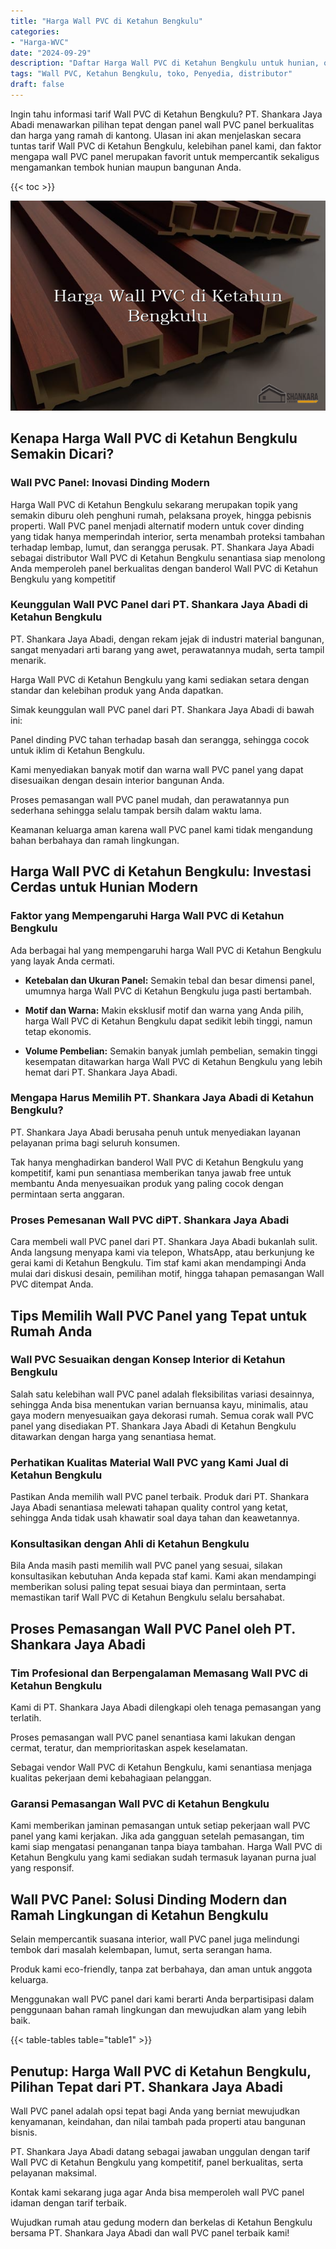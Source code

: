 ```yaml
---
title: "Harga Wall PVC di Ketahun Bengkulu"
categories: 
- "Harga-WVC"
date: "2024-09-29"
description: "Daftar Harga Wall PVC di Ketahun Bengkulu untuk hunian, office, dan toko. Panel berkualitas, pilihan motif, pilihan warna modern, dengan layanan penempatan oleh tenaga ahli profesional serta kepastian resmi!|Layanan penjualan Wall PVC di Ketahun Bengkulu bagi keperluan rumah, perkantoran, atau ritel, beserta material terbaik dan penempatan oleh tim ahli dan jaminan resmi.|Pilihan Wall PVC di Ketahun Bengkulu yang terbukti bagi tempat tinggal, kantor, dan gerai, bersama panel terbaik dan pemasangan dikerjakan oleh tenaga ahli ahli serta jaminan resmi.|Penyediaan Wall PVC di Ketahun Bengkulu bagi rumah, perkantoran, dan gerai, dengan panel berkualitas dan instalasi ditangani oleh tenaga ahli ahli, lengkap beserta kepastian resmi.}"
tags: "Wall PVC, Ketahun Bengkulu, toko, Penyedia, distributor"
draft: false
---
```


Ingin tahu informasi tarif Wall PVC di Ketahun Bengkulu? PT. Shankara Jaya Abadi menawarkan pilihan tepat dengan panel wall PVC panel berkualitas dan harga yang ramah di kantong. Ulasan ini akan menjelaskan secara tuntas tarif Wall PVC di Ketahun Bengkulu, kelebihan panel kami, dan faktor mengapa wall PVC panel merupakan favorit untuk mempercantik sekaligus mengamankan tembok hunian maupun bangunan Anda.

{{< toc >}}

![Harga Wall PVC di Ketahun Bengkulu](/images/Harga-WVC/Harga-Wall-PVC-di-Ketahun-Bengkulu.png)


## Kenapa Harga Wall PVC di Ketahun Bengkulu Semakin Dicari?

### Wall PVC Panel: Inovasi Dinding Modern

Harga Wall PVC di Ketahun Bengkulu sekarang merupakan topik yang semakin diburu oleh penghuni rumah, pelaksana proyek, hingga pebisnis properti. Wall PVC panel menjadi alternatif modern untuk cover dinding yang tidak hanya memperindah interior, serta menambah proteksi tambahan terhadap lembap, lumut, dan serangga perusak. PT. Shankara Jaya Abadi sebagai distributor Wall PVC di Ketahun Bengkulu senantiasa siap menolong Anda memperoleh panel berkualitas dengan banderol Wall PVC di Ketahun Bengkulu yang kompetitif

### Keunggulan Wall PVC Panel dari PT. Shankara Jaya Abadi di Ketahun Bengkulu

PT. Shankara Jaya Abadi, dengan rekam jejak di industri material bangunan, sangat menyadari arti barang yang awet, perawatannya mudah, serta tampil menarik.

Harga Wall PVC di Ketahun Bengkulu yang kami sediakan setara dengan standar dan kelebihan produk yang Anda dapatkan.

Simak keunggulan wall PVC panel dari PT. Shankara Jaya Abadi di bawah ini:

Panel dinding PVC tahan terhadap basah dan serangga, sehingga cocok untuk iklim di Ketahun Bengkulu.

Kami menyediakan banyak motif dan warna wall PVC panel yang dapat disesuaikan dengan desain interior bangunan Anda.

Proses pemasangan wall PVC panel mudah, dan perawatannya pun sederhana sehingga selalu tampak bersih dalam waktu lama.

Keamanan keluarga aman karena wall PVC panel kami tidak mengandung bahan berbahaya dan ramah lingkungan.

## Harga Wall PVC di Ketahun Bengkulu: Investasi Cerdas untuk Hunian Modern

### Faktor yang Mempengaruhi Harga Wall PVC di Ketahun Bengkulu

Ada berbagai hal yang mempengaruhi harga Wall PVC di Ketahun Bengkulu yang layak Anda cermati.

- **Ketebalan dan Ukuran Panel:** Semakin tebal dan besar dimensi panel, umumnya harga Wall PVC di Ketahun Bengkulu juga pasti bertambah.

- **Motif dan Warna:** Makin eksklusif motif dan warna yang Anda pilih, harga Wall PVC di Ketahun Bengkulu dapat sedikit lebih tinggi, namun tetap ekonomis.

- **Volume Pembelian:** Semakin banyak jumlah pembelian, semakin tinggi kesempatan ditawarkan harga Wall PVC di Ketahun Bengkulu yang lebih hemat dari PT. Shankara Jaya Abadi.

### Mengapa Harus Memilih PT. Shankara Jaya Abadi di Ketahun Bengkulu?

PT. Shankara Jaya Abadi berusaha penuh untuk menyediakan layanan pelayanan prima bagi seluruh konsumen.

Tak hanya menghadirkan banderol Wall PVC di Ketahun Bengkulu yang kompetitif, kami pun senantiasa memberikan tanya jawab free untuk membantu Anda menyesuaikan produk yang paling cocok dengan permintaan serta anggaran.

### Proses Pemesanan Wall PVC diPT. Shankara Jaya Abadi

Cara membeli wall PVC panel dari PT. Shankara Jaya Abadi bukanlah sulit. Anda langsung menyapa kami via telepon, WhatsApp, atau berkunjung ke gerai kami di Ketahun Bengkulu. Tim staf kami akan mendampingi Anda mulai dari diskusi desain, pemilihan motif, hingga tahapan pemasangan Wall PVC ditempat Anda.

## Tips Memilih Wall PVC Panel yang Tepat untuk Rumah Anda

### Wall PVC Sesuaikan dengan Konsep Interior di Ketahun Bengkulu

Salah satu kelebihan wall PVC panel adalah fleksibilitas variasi desainnya, sehingga Anda bisa menentukan varian bernuansa kayu, minimalis, atau gaya modern menyesuaikan gaya dekorasi rumah. Semua corak wall PVC panel yang disediakan PT. Shankara Jaya Abadi di Ketahun Bengkulu ditawarkan dengan harga yang senantiasa hemat.

### Perhatikan Kualitas Material Wall PVC yang Kami Jual di Ketahun Bengkulu

Pastikan Anda memilih wall PVC panel terbaik. Produk dari PT. Shankara Jaya Abadi senantiasa melewati tahapan quality control yang ketat, sehingga Anda tidak usah khawatir soal daya tahan dan keawetannya.

### Konsultasikan dengan Ahli di Ketahun Bengkulu

Bila Anda masih pasti memilih wall PVC panel yang sesuai, silakan konsultasikan kebutuhan Anda kepada staf kami. Kami akan mendampingi memberikan solusi paling tepat sesuai biaya dan permintaan, serta memastikan tarif Wall PVC di Ketahun Bengkulu selalu bersahabat.

## Proses Pemasangan Wall PVC Panel oleh PT. Shankara Jaya Abadi

### Tim Profesional dan Berpengalaman Memasang Wall PVC di Ketahun Bengkulu

Kami di PT. Shankara Jaya Abadi dilengkapi oleh tenaga pemasangan yang terlatih.

Proses pemasangan wall PVC panel senantiasa kami lakukan dengan cermat, teratur, dan memprioritaskan aspek keselamatan.

Sebagai vendor Wall PVC di Ketahun Bengkulu, kami senantiasa menjaga kualitas pekerjaan demi kebahagiaan pelanggan.

### Garansi Pemasangan Wall PVC di Ketahun Bengkulu

Kami memberikan jaminan pemasangan untuk setiap pekerjaan wall PVC panel yang kami kerjakan. Jika ada gangguan setelah pemasangan, tim kami siap mengatasi penanganan tanpa biaya tambahan. Harga Wall PVC di Ketahun Bengkulu yang kami sediakan sudah termasuk layanan purna jual yang responsif.

## Wall PVC Panel: Solusi Dinding Modern dan Ramah Lingkungan di Ketahun Bengkulu

Selain mempercantik suasana interior, wall PVC panel juga melindungi tembok dari masalah kelembapan, lumut, serta serangan hama.

Produk kami eco-friendly, tanpa zat berbahaya, dan aman untuk anggota keluarga.

Menggunakan wall PVC panel dari kami berarti Anda berpartisipasi dalam penggunaan bahan ramah lingkungan dan mewujudkan alam yang lebih baik.

{{< table-tables table="table1" >}}

## Penutup: Harga Wall PVC di Ketahun Bengkulu, Pilihan Tepat dari PT. Shankara Jaya Abadi

Wall PVC panel adalah opsi tepat bagi Anda yang berniat mewujudkan kenyamanan, keindahan, dan nilai tambah pada properti atau bangunan bisnis.

PT. Shankara Jaya Abadi datang sebagai jawaban unggulan dengan tarif Wall PVC di Ketahun Bengkulu yang kompetitif, panel berkualitas, serta pelayanan maksimal.

Kontak kami sekarang juga agar Anda bisa memperoleh wall PVC panel idaman dengan tarif terbaik.

Wujudkan rumah atau gedung modern dan berkelas di Ketahun Bengkulu bersama PT. Shankara Jaya Abadi dan wall PVC panel terbaik kami!